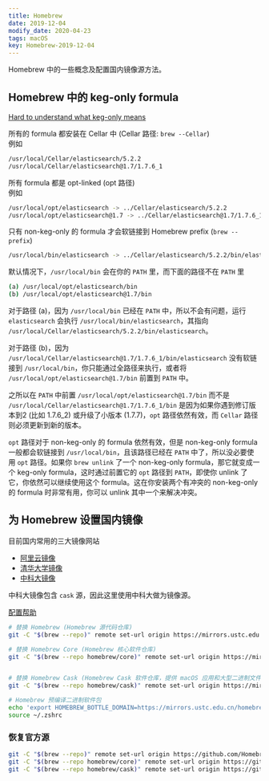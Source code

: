 ```yaml
---
title: Homebrew
date: 2019-12-04
modify_date: 2020-04-23
tags: macOS
key: Homebrew-2019-12-04
---
```


Homebrew 中的一些概念及配置国内镜像源方法。

<!--more-->

## Homebrew 中的 keg-only formula

[Hard to understand what keg-only means](https://github.com/Homebrew/homebrew-core/issues/11091)

所有的 formula 都安装在 Cellar 中 (Cellar 路径: `brew --Cellar`)  
例如

```bash
/usr/local/Cellar/elasticsearch/5.2.2
/usr/local/Cellar/elasticsearch@1.7/1.7.6_1
```

所有 formula 都是 opt-linked (opt 路径)  
例如

```bash
/usr/local/opt/elasticsearch -> ../Cellar/elasticsearch/5.2.2
/usr/local/opt/elasticsearch@1.7 -> ../Cellar/elasticsearch@1.7/1.7.6_1
```

只有 non-keg-only 的 formula 才会软链接到 Homebrew prefix (`brew --prefix`)

```bash
/usr/local/bin/elasticsearch -> ../Cellar/elasticsearch/5.2.2/bin/elasticsearch
```

默认情况下，`/usr/local/bin` 会在你的 `PATH` 里，而下面的路径不在 `PATH` 里

```bash
(a) /usr/local/opt/elasticsearch/bin
(b) /usr/local/opt/elasticsearch@1.7/bin
```

对于路径 (a)，因为 `/usr/local/bin` 已经在 `PATH` 中，所以不会有问题，运行 `elasticsearch` 会执行 `/usr/local/bin/elasticsearch`，其指向 `/usr/local/Cellar/elasticsearch/5.2.2/bin/elasticsearch`。

对于路径 (b)，因为 `/usr/local/Cellar/elasticsearch@1.7/1.7.6_1/bin/elasticsearch` 没有软链接到 `/usr/local/bin`，你只能通过全路径来执行，或者将 `/usr/local/opt/elasticsearch@1.7/bin` 前置到 `PATH` 中。

之所以在 `PATH` 中前置 `/usr/local/opt/elasticsearch@1.7/bin` 而不是 `/usr/local/Cellar/elasticsearch@1.7/1.7.6_1/bin` 是因为如果你遇到修订版本到2 (比如 1.7.6_2) 或升级了小版本 (1.7.7)，`opt` 路径依然有效，而 `Cellar` 路径则必须更新到新的版本。

`opt` 路径对于 non-keg-only 的 formula 依然有效，但是 non-keg-only formula 一般都会软链接到 `/usr/local/bin`，且该路径已经在 `PATH` 中了，所以没必要使用 `opt` 路径。如果你 `brew unlink` 了一个 non-keg-only formula，那它就变成一个 keg-only formula，这时通过前置它的 `opt` 路径到 `PATH`，即使你 unlink 了它，你依然可以继续使用这个 formula。这在你安装两个有冲突的 non-keg-only 的 formula 时非常有用，你可以 unlink 其中一个来解决冲突。

## 为 Homebrew 设置国内镜像

目前国内常用的三大镜像网站

- [阿里云镜像](https://developer.aliyun.com/mirror/?lang=zh-CN)
- [清华大学镜像](https://mirrors.tuna.tsinghua.edu.cn)
- [中科大镜像](https://mirrors.ustc.edu.cn)

中科大镜像包含 `cask` 源，因此这里使用中科大做为镜像源。

[配置帮助](https://mirrors.ustc.edu.cn/help/brew.git.html)

```bash
# 替换 Homebrew (Homebrew 源代码仓库)
git -C "$(brew --repo)" remote set-url origin https://mirrors.ustc.edu.cn/brew.git

# 替换 Homebrew Core (Homebrew 核心软件仓库)
git -C "$(brew --repo homebrew/core)" remote set-url origin https://mirrors.ustc.edu.cn/homebrew-core.git


# 替换 Homebrew Cask (Homebrew Cask 软件仓库，提供 macOS 应用和大型二进制文件)
git -C "$(brew --repo homebrew/cask)" remote set-url origin https://mirrors.ustc.edu.cn/homebrew-cask.git

# Homebrew 预编译二进制软件包
echo 'export HOMEBREW_BOTTLE_DOMAIN=https://mirrors.ustc.edu.cn/homebrew-bottles' >> ~/.zshrc
source ~/.zshrc

```

### 恢复官方源

```bash
git -C "$(brew --repo)" remote set-url origin https://github.com/Homebrew/brew.git
git -C "$(brew --repo homebrew/core)" remote set-url origin https://github.com/Homebrew/homebrew-core.git
git -C "$(brew --repo homebrew/cask)" remote set-url origin https://github.com/Homebrew/homebrew-cask.git
```